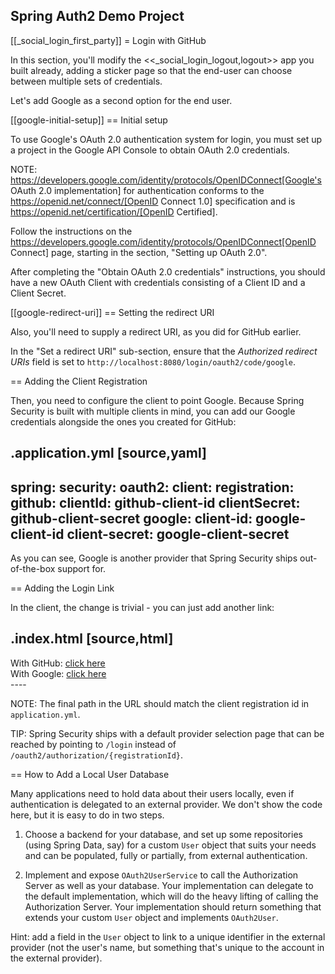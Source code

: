 ## Spring Auth2 Demo Project
[[_social_login_first_party]]
= Login with GitHub

In this section, you'll modify the <<_social_login_logout,logout>> app you built already, adding a sticker page so that the end-user can choose between multiple sets of credentials.

Let's add Google as a second option for the end user.

[[google-initial-setup]]
== Initial setup

To use Google's OAuth 2.0 authentication system for login, you must set up a project in the Google API Console to obtain OAuth 2.0 credentials.

NOTE: https://developers.google.com/identity/protocols/OpenIDConnect[Google's OAuth 2.0 implementation] for authentication conforms to the
 https://openid.net/connect/[OpenID Connect 1.0] specification and is https://openid.net/certification/[OpenID Certified].

Follow the instructions on the https://developers.google.com/identity/protocols/OpenIDConnect[OpenID Connect] page, starting in the section, "Setting up OAuth 2.0".

After completing the "Obtain OAuth 2.0 credentials" instructions, you should have a new OAuth Client with credentials consisting of a Client ID and a Client Secret.

[[google-redirect-uri]]
== Setting the redirect URI

Also, you'll need to supply a redirect URI, as you did for GitHub earlier.

In the "Set a redirect URI" sub-section, ensure that the *Authorized redirect URIs* field is set to `http://localhost:8080/login/oauth2/code/google`.

== Adding the Client Registration

Then, you need to configure the client to point Google.
Because Spring Security is built with multiple clients in mind, you can add our Google credentials alongside the ones you created for GitHub:

.application.yml
[source,yaml]
----
spring:
  security:
    oauth2:
      client:
        registration:
          github:
            clientId: github-client-id
            clientSecret: github-client-secret
          google:
            client-id: google-client-id
            client-secret: google-client-secret
----

As you can see, Google is another provider that Spring Security ships out-of-the-box support for.

== Adding the Login Link

In the client, the change is trivial - you can just add another link:

.index.html
[source,html]
----
<div class="container unauthenticated">
  <div>
    With GitHub: <a href="/oauth2/authorization/github">click here</a>
  </div>
  <div>
    With Google: <a href="/oauth2/authorization/google">click here</a>
  </div>
</div>
----

NOTE: The final path in the URL should match the client registration id in `application.yml`.

TIP: Spring Security ships with a default provider selection page that can be reached by pointing to `/login` instead of `/oauth2/authorization/{registrationId}`.

== How to Add a Local User Database

Many applications need to hold data about their users locally, even if authentication is delegated to an external provider.
We don't show the code here, but it is easy to do in two steps.

1. Choose a backend for your database, and set up some repositories (using Spring Data, say) for a custom `User` object that suits your needs and can be populated, fully or partially, from external authentication.

2. Implement and expose `OAuth2UserService` to call the Authorization Server as well as your database.
  Your implementation can delegate to the default implementation, which will do the heavy lifting of calling the Authorization Server.
  Your implementation should return something that extends your custom `User` object and implements `OAuth2User`.

Hint: add a field in the `User` object to link to a unique identifier in the external provider (not the user's name, but something that's unique to the account in the external provider).
